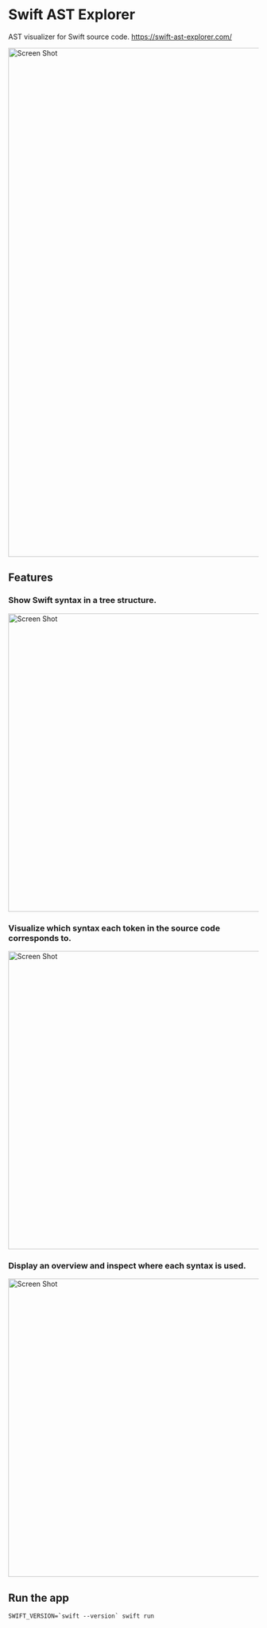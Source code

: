 # Swift AST Explorer

AST visualizer for Swift source code. https://swift-ast-explorer.com/

<img width="1024" alt="Screen Shot" src="https://user-images.githubusercontent.com/40610/95597813-14766480-0a8a-11eb-8116-56dbb5a55020.png">


## Features

### Show Swift syntax in a tree structure.

<img width="600" alt="Screen Shot" src="https://user-images.githubusercontent.com/40610/95597584-cbbeab80-0a89-11eb-918f-03cb50a46b22.png">

### Visualize which syntax each token in the source code corresponds to.

<img width="600" alt="Screen Shot" src="https://user-images.githubusercontent.com/40610/95597956-47b8f380-0a8a-11eb-9d2a-9f12f7ebc25b.png">

### Display an overview and inspect where each syntax is used.

<img width="600" alt="Screen Shot" src="https://user-images.githubusercontent.com/40610/95598041-64edc200-0a8a-11eb-818d-0c940d40ffd2.png">

## Run the app

```shell
SWIFT_VERSION=`swift --version` swift run
```

